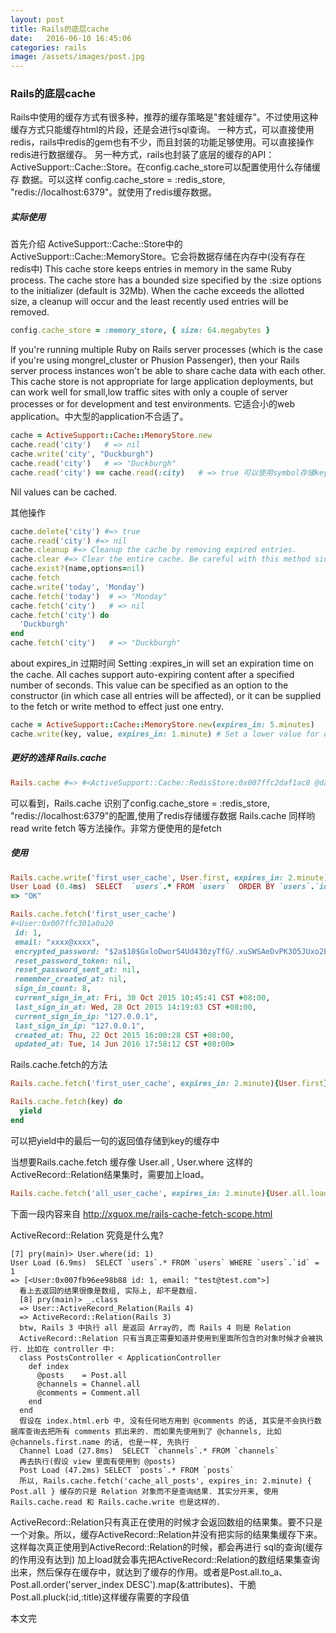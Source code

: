 ```yaml
---
layout: post
title: Rails的底层cache
date:   2016-06-10 16:45:06
categories: rails
image: /assets/images/post.jpg
---
```


### Rails的底层cache

Rails中使用的缓存方式有很多种，推荐的缓存策略是"套娃缓存"。不过使用这种缓存方式只能缓存html的片段，还是会进行sql查询。
一种方式，可以直接使用redis，rails中redis的gem也有不少，而且封装的功能足够使用。可以直接操作redis进行数据缓存。
另一种方式，rails也封装了底层的缓存的API：ActiveSupport::Cache::Store。在config.cache_store可以配置使用什么存储缓存
数据。可以这样 config.cache_store = :redis_store, "redis://localhost:6379"。就使用了redis缓存数据。

##### 实际使用

首先介绍 ActiveSupport::Cache::Store中的ActiveSupport::Cache::MemoryStore。它会将数据存储在内存中(没有存在redis中)
This cache store keeps entries in memory in the same Ruby process. The cache store has a bounded size specified by the :size options to the initializer (default is 32Mb). When the cache exceeds the allotted size, a cleanup will occur and the least recently used entries will be removed.

```ruby
config.cache_store = :memory_store, { size: 64.megabytes }
```

If you're running multiple Ruby on Rails server processes (which is the case if you're using mongrel_cluster or Phusion Passenger), then your Rails server process instances won't be able to share cache data with each other. This cache store is not appropriate for large application deployments,
but can work well for small,low traffic sites with only a couple of server processes or for development and test environments.
它适合小的web application。中大型的application不合适了。

```ruby
cache = ActiveSupport::Cache::MemoryStore.new
cache.read('city')   # => nil
cache.write('city', "Duckburgh")
cache.read('city')   # => "Duckburgh"
cache.read('city') == cache.read(:city)   # => true 可以使用symbol存储key
```

Nil values can be cached.

其他操作

```ruby
cache.delete('city') #=> true
cache.read('city') #=> nil
cache.cleanup #=> Cleanup the cache by removing expired entries.
cache.clear #=> Clear the entire cache. Be careful with this method since it could affect other processes if shared cache is being used.
cache.exist?(name,options=nil)
cache.fetch
cache.write('today', 'Monday')
cache.fetch('today')  # => "Monday"
cache.fetch('city')   # => nil
cache.fetch('city') do
  'Duckburgh'
end
cache.fetch('city')   # => "Duckburgh"
```

about expires_in 过期时间
Setting :expires_in will set an expiration time on the cache. All caches support auto-expiring content after a specified number of seconds. This value can be specified as an option to the constructor (in which case all entries will be affected),
or it can be supplied to the fetch or write method to effect just one entry.

```ruby
cache = ActiveSupport::Cache::MemoryStore.new(expires_in: 5.minutes)
cache.write(key, value, expires_in: 1.minute) # Set a lower value for one entry
```

##### 更好的选择 Rails.cache

```ruby
Rails.cache #=> #<ActiveSupport::Cache::RedisStore:0x007ffc2daf1ac8 @data=#<Redis client v3.2.2 for redis://localhost:6379/0>, @options={}>
```
可以看到，Rails.cache 识别了config.cache_store = :redis_store, "redis://localhost:6379"的配置,使用了redis存储缓存数据
Rails.cache 同样哟 read write fetch 等方法操作。非常方便使用的是fetch

##### 使用
```ruby
Rails.cache.write('first_user_cache', User.first, expires_in: 2.minute)
User Load (0.4ms)  SELECT  `users`.* FROM `users`  ORDER BY `users`.`id` ASC LIMIT 1
=> "OK"

Rails.cache.fetch('first_user_cache')
#<User:0x007ffc301a0a20
 id: 1,
 email: "xxxx@xxxx",
 encrypted_password: "$2a$10$GxloDworS4Ud430zyTfG/.xuSWSAeDvPK3O5JUxo2EyOQlHAc1QAO",
 reset_password_token: nil,
 reset_password_sent_at: nil,
 remember_created_at: nil,
 sign_in_count: 8,
 current_sign_in_at: Fri, 30 Oct 2015 10:45:41 CST +08:00,
 last_sign_in_at: Wed, 28 Oct 2015 14:19:03 CST +08:00,
 current_sign_in_ip: "127.0.0.1",
 last_sign_in_ip: "127.0.0.1",
 created_at: Thu, 22 Oct 2015 16:00:28 CST +08:00,
 updated_at: Tue, 14 Jun 2016 17:58:12 CST +08:00>
```

Rails.cache.fetch的方法

```ruby
Rails.cache.fetch('first_user_cache', expires_in: 2.minute){User.first}

Rails.cache.fetch(key) do
  yield
end
```
可以把yield中的最后一句的返回值存储到key的缓存中

当想要Rails.cache.fetch 缓存像 User.all , User.where 这样的ActiveRecord::Relation结果集时，需要加上load。
```ruby
Rails.cache.fetch('all_user_cache', expires_in: 2.minute){User.all.load}(实际中不缓存all数据,很有爆内存的危险)
```

下面一段内容来自 http://xguox.me/rails-cache-fetch-scope.html

ActiveRecord::Relation 究竟是什么鬼?

```
[7] pry(main)> User.where(id: 1)
User Load (6.9ms)  SELECT `users`.* FROM `users` WHERE `users`.`id` = 1
=> [<User:0x007fb96ee98b88 id: 1, email: "test@test.com">]
  看上去返回的结果很像是数组, 实际上, 却不是数组.
  [8] pry(main)> _.class
  => User::ActiveRecord_Relation(Rails 4)
  => ActiveRecord::Relation(Rails 3)
  btw, Rails 3 中执行 all 是返回 Array的, 而 Rails 4 则是 Relation
  ActiveRecord::Relation 只有当真正需要知道并使用到里面所包含的对象时候才会被执行. 比如在 controller 中:
  class PostsController < ApplicationController
    def index
      @posts    = Post.all
      @channels = Channel.all
      @comments = Comment.all
    end
  end
  假设在 index.html.erb 中, 没有任何地方用到 @comments 的话, 其实是不会执行数据库查询去把所有 comments 抓出来的. 而如果先使用到了 @channels, 比如 @channels.first.name 的话, 也是一样, 先执行
  Channel Load (27.8ms)  SELECT `channels`.* FROM `channels`
  再去执行(假设 view 里面有使用到 @posts)
  Post Load (47.2ms) SELECT `posts`.* FROM `posts`
  所以, Rails.cache.fetch('cache_all_posts', expires_in: 2.minute) { Post.all } 缓存的只是 Relation 对象而不是查询结果. 其实分开来, 使用 Rails.cache.read 和 Rails.cache.write 也是这样的.
```

ActiveRecord::Relation只有真正在使用的时候才会返回数组的结果集。要不只是一个对象。所以，缓存ActiveRecord::Relation并没有把实际的结果集缓存下来。这样每次真正使用到ActiveRecord::Relation的时候，都会再进行
sql的查询(缓存的作用没有达到) 加上load就会事先把ActiveRecord::Relation的数组结果集查询出来，然后保存在缓存中，就达到了缓存的作用。或者是Post.all.to_a、Post.all.order('server_index DESC').map(&:attributes)、干脆Post.all.pluck(:id,:title)这样缓存需要的字段值

本文完
















